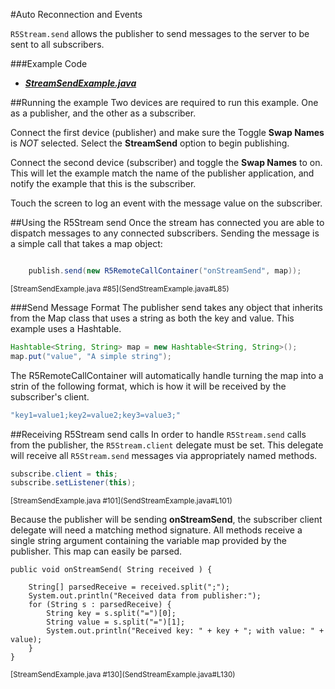 #Auto Reconnection and Events

`R5Stream.send` allows the publisher to send messages to the server to be sent to all subscribers.


###Example Code
- ***[StreamSendExample.java](StreamSendExample.java)***

##Running the example
Two devices are required to run this example.  One as a publisher, and the other as a subscriber. 

Connect the first device (publisher) and make sure the Toggle **Swap Names** is *NOT* selected.  Select the **StreamSend** option to begin publishing.

Connect the second device (subscriber) and toggle the **Swap Names** to on.  This will let the example match the name of the publisher application, and notify the example that this is the subscriber.

Touch the screen to log an event with the message value on the subscriber.


##Using the R5Stream send
Once the stream has connected you are able to dispatch messages to any connected subscribers.  Sending the message is a simple call that takes a map object:

```Java

	publish.send(new R5RemoteCallContainer("onStreamSend", map));

```
<sup>
[StreamSendExample.java #85](SendStreamExample.java#L85)
</sup>

###Send Message Format
The publisher send takes any object that inherits from the Map class that uses a string as both the key and value. This example uses a Hashtable.

```Java
Hashtable<String, String> map = new Hashtable<String, String>();
map.put("value", "A simple string");
```

The R5RemoteCallContainer will automatically handle turning the map into a strin of the following format, which is how it will be received by the subscriber's client.
```Java
"key1=value1;key2=value2;key3=value3;"
```

##Receiving R5Stream send calls
In order to handle `R5Stream.send` calls from the publisher, the `R5Stream.client` delegate must be set.  This delegate will receive all `R5Stream.send` messages via appropriately named methods.

```Java
subscribe.client = this;
subscribe.setListener(this);
```
<sup>
[StreamSendExample.java #101](SendStreamExample.java#L101)
</sup>

Because the publisher will be sending **onStreamSend**, the subscriber client delegate will need a matching method signature.  All methods receive a single string argument containing the variable map provided by the publisher.  This map can easily be parsed.

```
public void onStreamSend( String received ) {

    String[] parsedReceive = received.split(";");
    System.out.println("Received data from publisher:");
    for (String s : parsedReceive) {
        String key = s.split("=")[0];
        String value = s.split("=")[1];
        System.out.println("Received key: " + key + "; with value: " + value);
    }
}
```
<sup>
[StreamSendExample.java #130](SendStreamExample.java#L130)
</sup>
